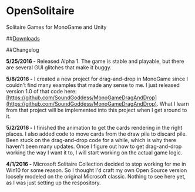 # OpenSolitaire
Solitaire Games for MonoGame and Unity

##[Downloads](https://github.com/SoundGoddess/OpenSolitaire/releases)

##Changelog

**5/25/2016 -** Released Alpha 1.  The game is stable and playable, but there are several GUI glitches that make it buggy.

**5/8/2016 -** I created a new project for drag-and-drop in MonoGame since I couldn't find many examples that made any sense to me.  I just released version 1.0 of that code here: [https://github.com/SoundGoddess/MonoGameDragAndDrop](https://github.com/SoundGoddess/MonoGameDragAndDrop).  What I learn from that project will be implemented into this project when I get around to it.

**5/2/2016 -** I finished the animation to get the cards rendering in the right places.  I also added code to move cards from the draw pile to discard pile.  Been stuck on the drag-and-drop code for a while, which is why there haven't been many updates.  Once I figure out how to get drag-and-drop working the way I want it to, I will start working on the actual game logic.

**4/1/2016 -** Microsoft Solitaire Collection decided to stop working for me in Win10 for some reason.  So I thought I'd craft my own Open Source version loosely modeled on the original Microsoft classic.  Nothing to see here yet, as I was just setting up the respository.
